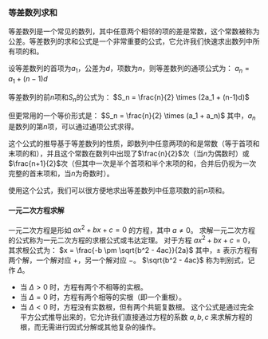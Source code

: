 
### 等差数列求和

等差数列是一个常见的数列，其中任意两个相邻的项的差是常数，这个常数被称为公差。等差数列的求和公式是一个非常重要的公式，它允许我们快速求出数列中所有项的和。

设等差数列的首项为$a_1$，公差为$d$，项数为$n$，则等差数列的通项公式为：
$a_n = a_1 + (n-1)d$

等差数列的前$n$项和$S_n$的公式为：
$S_n = \frac{n}{2} \times (2a_1 + (n-1)d)$

但更常用的一个等价形式是：
$S_n = \frac{n}{2} \times (a_1 + a_n)$
其中，$a_n$是数列的第$n$项，可以通过通项公式求得。

这个公式的推导基于等差数列的性质，即数列中任意两项的和是常数（等于首项和末项的和），并且这个常数在数列中出现了$\frac{n}{2}$次（当$n$为偶数时）或$\frac{n+1}{2}$次（但其中一次是半个首项和半个末项的和，合并后仍视为一次完整的首末项和，当$n$为奇数时）。

使用这个公式，我们可以很方便地求出等差数列中任意项数的前$n$项和。

#### 一元二次方程求解

一元二次方程是形如 $ax^2 + bx + c = 0$ 的方程，其中 $a \neq 0$。
求解一元二次方程的公式称为一元二次方程的求根公式或韦达定理。
对于方程 $ax^2 + bx + c = 0$，其求根公式为：
$x = \frac{-b \pm \sqrt{b^2 - 4ac}}{2a}$
其中，$\pm$ 表示方程有两个解，一个解对应 $+$，另一个解对应 $-$。
$\sqrt{b^2 - 4ac}$ 称为判别式，记作 $\Delta$。
* 当 $\Delta > 0$ 时，方程有两个不相等的实根。
* 当 $\Delta = 0$ 时，方程有两个相等的实根（即一个重根）。
* 当 $\Delta < 0$ 时，方程没有实数根，但有两个共轭复数根。
这个公式是通过完全平方公式推导出来的，它允许我们直接通过方程的系数 $a, b, c$ 来求解方程的根，而无需进行因式分解或其他复杂的操作。

